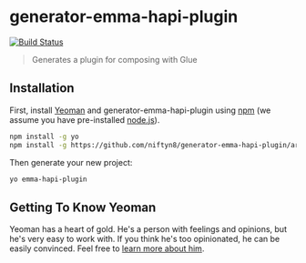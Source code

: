 # generator-emma-hapi-plugin

[![Build Status](https://travis-ci.org/niftyn8/generator-emma-hapi-plugin.svg?branch=master)](https://travis-ci.org/niftyn8/generator-emma-hapi-plugin)

> Generates a plugin for composing with Glue

## Installation

First, install [Yeoman](http://yeoman.io) and generator-emma-hapi-plugin using [npm](https://www.npmjs.com/) (we assume you have pre-installed [node.js](https://nodejs.org/)).

```bash
npm install -g yo
npm install -g https://github.com/niftyn8/generator-emma-hapi-plugin/archive/1.0.2.tar.gz
```

Then generate your new project:

```bash
yo emma-hapi-plugin
```

## Getting To Know Yeoman

Yeoman has a heart of gold. He&#39;s a person with feelings and opinions, but he&#39;s very easy to work with. If you think he&#39;s too opinionated, he can be easily convinced. Feel free to [learn more about him](http://yeoman.io/).
